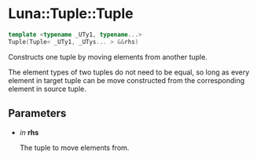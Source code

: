 # Luna::Tuple::Tuple

```c++
template <typename _UTy1, typename...>
Tuple(Tuple< _UTy1, _UTys... > &&rhs)
```

Constructs one tuple by moving elements from another tuple. 

The element types of two tuples do not need to be equal, so long as every element in target tuple can be move constructed from the corresponding element in source tuple. 

## Parameters
* *in* **rhs**

    The tuple to move elements from. 

